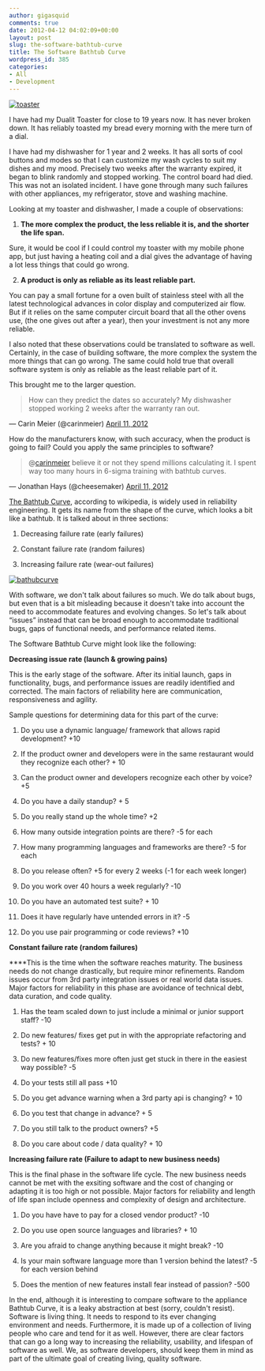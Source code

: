 ```yaml
---
author: gigasquid
comments: true
date: 2012-04-12 04:02:09+00:00
layout: post
slug: the-software-bathtub-curve
title: The Software Bathtub Curve
wordpress_id: 385
categories:
- All
- Development
---
```


[![toaster](http://gigasquidsoftware.com/wordpress/wp-content/uploads/2012/04/toaster-292x300.jpg)](http://gigasquidsoftware.com/wordpress/wp-content/uploads/2012/04/toaster.jpg)

I have had my Dualit Toaster for close to 19 years now. It has never broken down. It has reliably toasted my bread every morning with the mere turn of a dial.

I have had my dishwasher for 1 year and 2 weeks. It has all sorts of cool buttons and modes so that I can customize my wash cycles to suit my dishes and my mood. Precisely two weeks after the warranty expired, it began to blink randomly and stopped working. The control board had died. This was not an isolated incident. I have gone through many such failures with other appliances, my refrigerator, stove and washing machine.

Looking at my toaster and dishwasher, I made a couple of observations:



	
  1. **The more complex the product, the less reliable it is, and the shorter the life span.**


Sure, it would be cool if I could control my toaster with my mobile phone app, but just having a heating coil and a dial gives the advantage of having a lot less things that could go wrong.

	
  2. **A product is only as reliable as its least reliable part.**


You can pay a small fortune for a oven built of stainless steel with all the latest technological advances in color display and computerized air flow. But if it relies on the same computer circuit board that all the other ovens use, (the one gives out after a year), then your investment is not any more reliable.

I also noted that these observations could be translated to software as well. Certainly, in the case of building software, the more complex the system the more things that can go wrong. The same could hold true that overall software system is only as reliable as the least reliable part of it.

This brought me to the larger question.


> How can they predict the dates so accurately? My dishwasher stopped working 2 weeks after the warranty ran out.

— Carin Meier (@carinmeier) [April 11, 2012](https://twitter.com/carinmeier/status/190222737594269696)


How do the manufacturers know, with such accuracy, when the product is going to fail? Could you apply the same principles to software?


> @[carinmeier](https://twitter.com/carinmeier) believe it or not they spend millions calculating it. I spent way too many hours in 6-sigma training with bathtub curves.

— Jonathan Hays (@cheesemaker) [April 11, 2012](https://twitter.com/cheesemaker/status/190225140863348736)


[The Bathtub Curve](http://en.wikipedia.org/wiki/Bathtub_curve), according to wikipedia, is widely used in reliability engineering. It gets its name from the shape of the curve, which looks a bit like a bathtub. It is talked about in three sections:



	
  1. Decreasing failure rate (early failures)

	
  2. Constant failure rate (random failures)

	
  3. Increasing failure rate (wear-out failures)




[![bathubcurve](http://gigasquidsoftware.com/wordpress/wp-content/uploads/2012/04/bathubcurve-300x199.jpg)](http://gigasquidsoftware.com/wordpress/wp-content/uploads/2012/04/bathubcurve.jpg)


With software, we don't talk about failures so much. We do talk about bugs, but even that is a bit misleading because it doesn't take into account the need to accommodate features and evolving changes. So let's talk about “issues” instead that can be broad enough to accommodate traditional bugs, gaps of functional needs, and performance related items.

The Software Bathtub Curve might look like the following:



**Decreasing issue rate (launch & growing pains)**

This is the early stage of the software. After its initial launch, gaps in functionality, bugs, and performance issues are readily identified and corrected. The main factors of reliability here are communication, responsiveness and agility.

Sample questions for determining data for this part of the curve:



	
  1. Do you use a dynamic language/ framework that allows rapid development? +10

	
  2. If the product owner and developers were in the same restaurant would they recognize each other? + 10

	
  3. Can the product owner and developers recognize each other by voice? +5

	
  4. Do you have a daily standup? + 5

	
  5. Do you really stand up the whole time? +2

	
  6. How many outside integration points are there? -5 for each

	
  7. How many programming languages and frameworks are there? -5 for each

	
  8. Do you release often? +5 for every 2 weeks (-1 for each week longer)

	
  9. Do you work over 40 hours a week regularly? -10

	
  10. Do you have an automated test suite? + 10

	
  11. Does it have regularly have untended errors in it? -5

	
  12. Do you use pair programming or code reviews? +10




**Constant failure rate (random failures)**

****This is the time when the software reaches maturity. The business needs do not change drastically, but require minor refinements. Random issues occur from 3rd party integration issues or real world data issues. Major factors for reliability in this phase are avoidance of technical debt, data curation, and code quality.



	
  1. Has the team scaled down to just include a minimal or junior support staff? -10

	
  2. Do new features/ fixes get put in with the appropriate refactoring and tests? + 10

	
  3. Do new features/fixes more often just get stuck in there in the easiest way possible? -5

	
  4. Do your tests still all pass +10

	
  5. Do you get advance warning when a 3rd party api is changing? + 10

	
  6. Do you test that change in advance? + 5

	
  7. Do you still talk to the product owners? +5

	
  8. Do you care about code / data quality? + 10




**Increasing failure rate (Failure to adapt to new business needs)**

This is the final phase in the software life cycle. The new business needs cannot be met with the exsiting software and the cost of changing or adapting it is too high or not possible. Major factors for reliability and length of life span include openness and complexity of design and architecture.



	
  1. Do you have have to pay for a closed vendor product? -10

	
  2. Do you use open source languages and libraries? + 10

	
  3. Are you afraid to change anything because it might break? -10

	
  4. Is your main software language more than 1 version behind the latest? -5 for each version behind

	
  5. Does the mention of new features install fear instead of passion? -500




In the end, although it is interesting to compare software to the appliance Bathtub Curve, it is a leaky abstraction at best (sorry, couldn't resist). Software is living thing. It needs to respond to its ever changing environment and needs. Furthermore, it is made up of a collection of living people who care and tend for it as well. However, there are clear factors that can go a long way to increasing the reliability, usability, and lifespan of software as well. We, as software developers, should keep them in mind as part of the ultimate goal of creating living, quality software.


